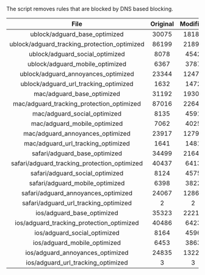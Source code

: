 The script removes rules that are blocked by DNS based blocking.


| File | Original | Modified |
|:----:|:-----:|:-----:|
| ublock/adguard_base_optimized | 30075 | 18188 |
| ublock/adguard_tracking_protection_optimized | 86199 | 21894 |
| ublock/adguard_social_optimized | 8078 | 4542 |
| ublock/adguard_mobile_optimized | 6367 | 3787 |
| ublock/adguard_annoyances_optimized | 23344 | 12471 |
| ublock/adguard_url_tracking_optimized | 1632 | 1472 |
| mac/adguard_base_optimized | 31192 | 19308 |
| mac/adguard_tracking_protection_optimized | 87016 | 22642 |
| mac/adguard_social_optimized | 8135 | 4591 |
| mac/adguard_mobile_optimized | 7062 | 4025 |
| mac/adguard_annoyances_optimized | 23917 | 12790 |
| mac/adguard_url_tracking_optimized | 1641 | 1481 |
| safari/adguard_base_optimized | 34499 | 21642 |
| safari/adguard_tracking_protection_optimized | 40437 | 6413 |
| safari/adguard_social_optimized | 8124 | 4575 |
| safari/adguard_mobile_optimized | 6398 | 3822 |
| safari/adguard_annoyances_optimized | 24067 | 12864 |
| safari/adguard_url_tracking_optimized | 2 | 2 |
| ios/adguard_base_optimized | 35323 | 22210 |
| ios/adguard_tracking_protection_optimized | 40486 | 6423 |
| ios/adguard_social_optimized | 8164 | 4596 |
| ios/adguard_mobile_optimized | 6453 | 3863 |
| ios/adguard_annoyances_optimized | 24835 | 13224 |
| ios/adguard_url_tracking_optimized | 3 | 3 |
